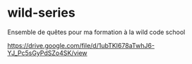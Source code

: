 # wild-series

Ensemble de quêtes pour ma formation à la wild code school

https://drive.google.com/file/d/1ubTKI678aTwhJ6-YJ_Pc5sGyPdSZo4SK/view